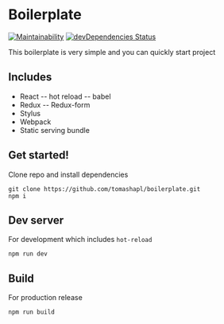 # Boilerplate

[![Maintainability](https://api.codeclimate.com/v1/badges/0e70ac3f7dbec8cb6d30/maintainability)](https://codeclimate.com/github/tomashapl/boilerplate/maintainability)
[![devDependencies Status](https://david-dm.org/tomashapl/boilerplate/dev-status.svg)](https://david-dm.org/tomashapl/boilerplate?type=dev)

This boilerplate is very simple and you can quickly start project

## Includes
- React
-- hot reload
-- babel
- Redux
-- Redux-form
- Stylus
- Webpack
- Static serving bundle

## Get started!

Clone repo and install dependencies
```
git clone https://github.com/tomashapl/boilerplate.git
npm i
```

## Dev server
For development which includes `hot-reload`
```
npm run dev
```

## Build

For production release
```
npm run build
```
